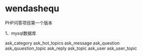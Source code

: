 # wendashequ
PHP问答项目第一个版本

1、mysql数据库

ask_category
ask_hot_topics
ask_message
ask_question
ask_quuestion_topic
ask_reply
ask_topic
ask_user
ask_user_topic
